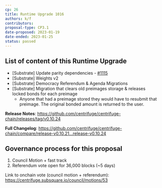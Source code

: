 ```yaml
---
cp: 26
title: Runtime Upgrade 1016
authors: k/f
contributors: 
proposal-type: CP3.1
date-proposed: 2023-01-19
date-ended: 2023-01-25
status: passed
---
```


## List of content of this Runtime Upgrade

* [Substrate] Update parity dependencies - [#1115](https://github.com/centrifuge/centrifuge-chain/pull/1115)
* [Substrate] Weights v2
* [Substrate] Democracy Referendum & Agenda Migrations
* [Substrate] Migration that clears old preimages storage & releases locked bonds for each preimage
  - Anyone that had a preimage stored they would have to resubmit that preimage. The original bonded amount is returned to the user.
  
**Release Notes**: https://github.com/centrifuge/centrifuge-chain/releases/tag/v0.10.24
  
**Full Changelog**: https://github.com/centrifuge/centrifuge-chain/compare/release-v0.10.21...release-v0.10.24

## Governance process for this proposal
1. Council Motion + fast track
2. Referendum vote open for 36,000 blocks (~5 days)

Link to onchain vote (council motion + referendum): https://centrifuge.subsquare.io/council/motions/53


